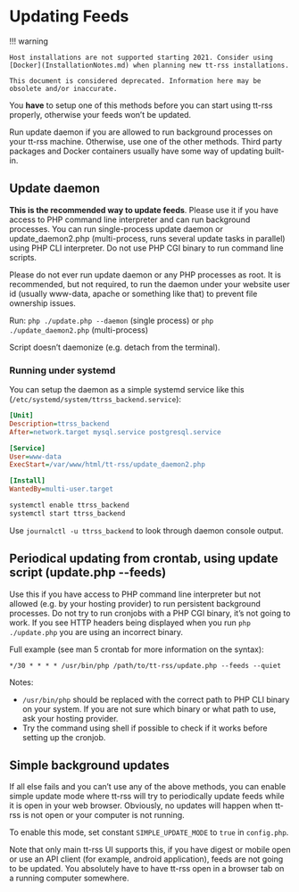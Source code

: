 # Updating Feeds

!!! warning

    Host installations are not supported starting 2021. Consider using [Docker](InstallationNotes.md) when planning new tt-rss installations.

    This document is considered deprecated. Information here may be obsolete and/or inaccurate.

You **have** to setup one of this methods before you can start using tt-rss
properly, otherwise your feeds won’t be updated.

Run update daemon if you are allowed to run background processes on your
tt-rss machine. Otherwise, use one of the other methods. Third party packages
and Docker containers usually have some way of updating built-in.

## Update daemon

**This is the recommended way to update feeds**. Please use it if you
have access to PHP command line interpreter and can run background processes. You
can run single-process update daemon or update\_daemon2.php
(multi-process, runs several update tasks in parallel) using PHP CLI
interpreter. Do not use PHP CGI binary to run command line scripts.

Please do not ever run update daemon or any PHP processes as root. It is
recommended, but not required, to run the daemon under your website user
id (usually www-data, apache or something like that) to prevent file
ownership issues.

Run: <code>php ./update.php --daemon</code> (single process) or <code>php ./update\_daemon2.php</code> (multi-process)

Script doesn’t daemonize (e.g. detach from the terminal).

### Running under systemd

You can setup the daemon as a simple systemd service like this (`/etc/systemd/system/ttrss_backend.service`):

```ini
[Unit]
Description=ttrss_backend
After=network.target mysql.service postgresql.service

[Service]
User=www-data
ExecStart=/var/www/html/tt-rss/update_daemon2.php

[Install]
WantedBy=multi-user.target
```

```sh
systemctl enable ttrss_backend
systemctl start ttrss_backend
```

Use <code>journalctl -u ttrss_backend</code> to look through daemon console output.

## Periodical updating from crontab, using update script (update.php --feeds)

Use this if you have access to PHP command line interpreter but not
allowed (e.g. by your hosting provider) to run persistent background
processes. Do not try to run cronjobs with a PHP CGI binary, it’s not
going to work. If you see HTTP headers being displayed when you run
<code>php ./update.php</code> you are using an incorrect binary.

Full example (see man 5 crontab for more information on the syntax):

    */30 * * * * /usr/bin/php /path/to/tt-rss/update.php --feeds --quiet

Notes:

-   <code>/usr/bin/php</code> should be replaced with the correct path
    to PHP CLI binary on your system. If you are not sure which binary
    or what path to use, ask your hosting provider.
-   Try the command using shell if possible to check if it works before
    setting up the cronjob.

## Simple background updates

If all else fails and you can’t use any of the above methods, you can
enable simple update mode where tt-rss will try to periodically update
feeds while it is open in your web browser. Obviously, no updates will
happen when tt-rss is not open or your computer is not running.

To enable this mode, set constant <code>SIMPLE\_UPDATE\_MODE</code> to
<code>true</code> in <code>config.php</code>.

Note that only main tt-rss UI supports this, if you have digest or
mobile open or use an API client (for example, android application),
feeds are not going to be updated. You absolutely have to have tt-rss
open in a browser tab on a running computer somewhere.

